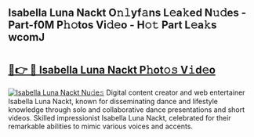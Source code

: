 ## Isabella Luna Nackt O𝚗𝚕yf𝚊ns L𝚎a𝚔ed N𝚞𝚍es - Part-f0M P𝚑𝚘tos Vi𝚍𝚎o - H𝚘𝚝 Part L𝚎a𝚔s wcomJ

# <h2><a href="http://kff8i5l.oniu.top/?m=Isabella+Luna+Nackt">🔗👉 🔴 Isabella Luna Nackt P𝚑ot𝚘𝚜 V𝚒d𝚎o</a></h2>

[![Isabella Luna Nackt Nu𝚍e𝚜](https://i.imgur.com/0qMVB7G.gif)](http://kff8i5l.oniu.top/?m=Isabella+Luna+Nackt)
Digital content creator and web entertainer Isabella Luna Nackt, known for disseminating dance and lifestyle knowledge through solo and collaborative dance presentations and short videos. Skilled impressionist Isabella Luna Nackt, celebrated for their remarkable abilities to mimic various voices and accents.  
